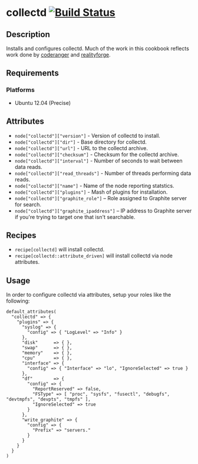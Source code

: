 # collectd [![Build Status](https://secure.travis-ci.org/hectcastro/chef-collectd.png?branch=master)](http://travis-ci.org/hectcastro/chef-collectd)

## Description

Installs and configures collectd.  Much of the work in this cookbook reflects
work done by [coderanger](https://github.com/coderanger/chef-collectd)
and [realityforge](https://github.com/realityforge-cookbooks/collectd).

## Requirements

### Platforms

* Ubuntu 12.04 (Precise)

## Attributes

* `node["collectd"]["version"]` - Version of collectd to install.
* `node["collectd"]["dir"]` - Base directory for collectd.
* `node["collectd"]["url"]` - URL to the collectd archive.
* `node["collectd"]["checksum"]` - Checksum for the collectd archive.
* `node["collectd"]["interval"]` - Number of seconds to wait between data reads.
* `node["collectd"]["read_threads"]` - Number of threads performing data reads.
* `node["collectd"]["name"]` - Name of the node reporting statstics.
* `node["collectd"]["plugins"]` - Mash of plugins for installation.
* `node["collectd"]["graphite_role"]` – Role assigned to Graphite server for search.
* `node["collectd"]["graphite_ipaddress"]` – IP address to Graphite server if you're
  trying to target one that isn't searchable.

## Recipes

* `recipe[collectd]` will install collectd.
* `recipe[collectd::attribute_driven]` will install collectd via node attributes.

## Usage

In order to configure collectd via attributes, setup your roles like the following:

    default_attributes(
      "collectd" => {
        "plugins" => {
          "syslog" => {
            "config" => { "LogLevel" => "Info" }
          },
          "disk"      => { },
          "swap"      => { },
          "memory"    => { },
          "cpu"       => { },
          "interface" => {
            "config" => { "Interface" => "lo", "IgnoreSelected" => true }
          },
          "df"        => {
            "config" => {
              "ReportReserved" => false,
              "FSType" => [ "proc", "sysfs", "fusectl", "debugfs", "devtmpfs", "devpts", "tmpfs" ],
              "IgnoreSelected" => true
            }
          },
          "write_graphite" => {
            "config" => {
              "Prefix" => "servers."
            }
          }
        }
      }
    )
